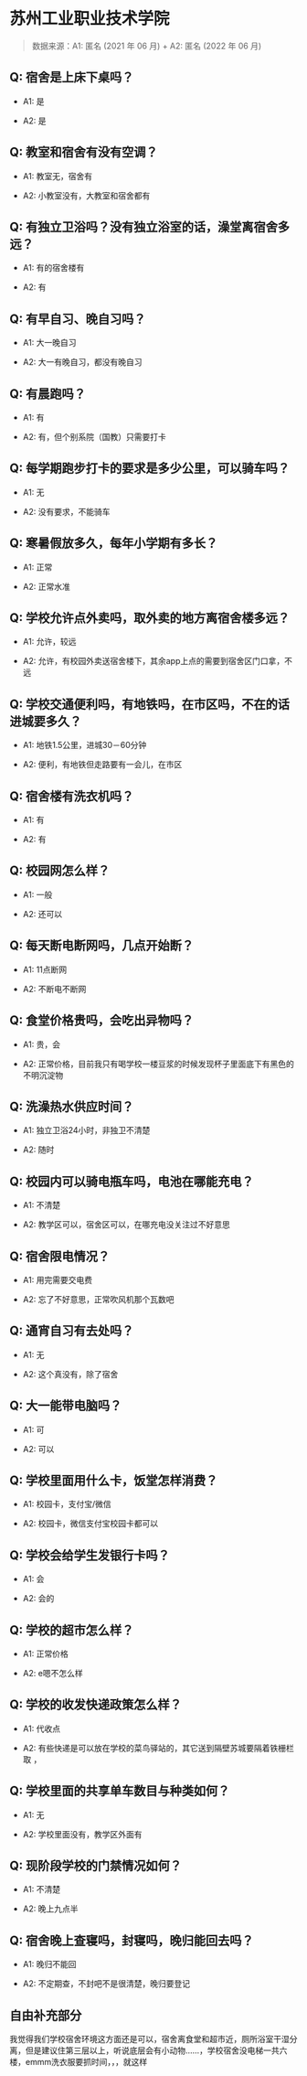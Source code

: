 # 苏州工业职业技术学院

> 数据来源：A1: 匿名 (2021 年 06 月) + A2: 匿名 (2022 年 06 月)

## Q: 宿舍是上床下桌吗？

- A1: 是

- A2: 是

## Q: 教室和宿舍有没有空调？

- A1: 教室无，宿舍有

- A2: 小教室没有，大教室和宿舍都有

## Q: 有独立卫浴吗？没有独立浴室的话，澡堂离宿舍多远？

- A1: 有的宿舍楼有

- A2: 有

## Q: 有早自习、晚自习吗？

- A1: 大一晚自习

- A2: 大一有晚自习，都没有晚自习

## Q: 有晨跑吗？

- A1: 有

- A2: 有，但个别系院（国教）只需要打卡

## Q: 每学期跑步打卡的要求是多少公里，可以骑车吗？

- A1: 无

- A2: 没有要求，不能骑车

## Q: 寒暑假放多久，每年小学期有多长？

- A1: 正常

- A2: 正常水准

## Q: 学校允许点外卖吗，取外卖的地方离宿舍楼多远？

- A1: 允许，较远

- A2: 允许，有校园外卖送宿舍楼下，其余app上点的需要到宿舍区门口拿，不远

## Q: 学校交通便利吗，有地铁吗，在市区吗，不在的话进城要多久？

- A1: 地铁1.5公里，进城30－60分钟

- A2: 便利，有地铁但走路要有一会儿，在市区

## Q: 宿舍楼有洗衣机吗？

- A1: 有

- A2: 有

## Q: 校园网怎么样？

- A1: 一般

- A2: 还可以

## Q: 每天断电断网吗，几点开始断？

- A1: 11点断网

- A2: 不断电不断网

## Q: 食堂价格贵吗，会吃出异物吗？

- A1: 贵，会

- A2: 正常价格，目前我只有喝学校一楼豆浆的时候发现杯子里面底下有黑色的不明沉淀物

## Q: 洗澡热水供应时间？

- A1: 独立卫浴24小时，非独卫不清楚

- A2: 随时

## Q: 校园内可以骑电瓶车吗，电池在哪能充电？

- A1: 不清楚

- A2: 教学区可以，宿舍区可以，在哪充电没关注过不好意思

## Q: 宿舍限电情况？

- A1: 用完需要交电费

- A2: 忘了不好意思，正常吹风机那个瓦数吧

## Q: 通宵自习有去处吗？

- A1: 无

- A2: 这个真没有，除了宿舍

## Q: 大一能带电脑吗？

- A1: 可

- A2: 可以

## Q: 学校里面用什么卡，饭堂怎样消费？

- A1: 校园卡，支付宝/微信

- A2: 校园卡，微信支付宝校园卡都可以

## Q: 学校会给学生发银行卡吗？

- A1: 会

- A2: 会的

## Q: 学校的超市怎么样？

- A1: 正常价格

- A2: e嗯不怎么样

## Q: 学校的收发快递政策怎么样？

- A1: 代收点

- A2: 有些快递是可以放在学校的菜鸟驿站的，其它送到隔壁苏城要隔着铁栅栏取
，

## Q: 学校里面的共享单车数目与种类如何？

- A1: 无

- A2: 学校里面没有，教学区外面有

## Q: 现阶段学校的门禁情况如何？

- A1: 不清楚

- A2: 晚上九点半

## Q: 宿舍晚上查寝吗，封寝吗，晚归能回去吗？

- A1: 晚归不能回

- A2: 不定期查，不封吧不是很清楚，晚归要登记

## 自由补充部分

我觉得我们学校宿舍环境这方面还是可以，宿舍离食堂和超市近，厕所浴室干湿分离，但是建议住第三层以上，听说底层会有小动物……，学校宿舍没电梯一共六楼，emmm洗衣服要抓时间，，，就这样